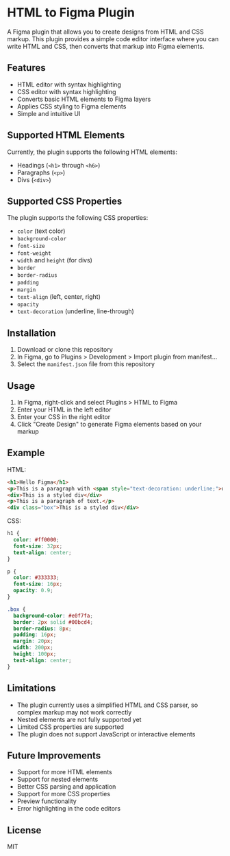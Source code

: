 # HTML to Figma Plugin

A Figma plugin that allows you to create designs from HTML and CSS markup. This plugin provides a simple code editor interface where you can write HTML and CSS, then converts that markup into Figma elements.

## Features

- HTML editor with syntax highlighting
- CSS editor with syntax highlighting
- Converts basic HTML elements to Figma layers
- Applies CSS styling to Figma elements
- Simple and intuitive UI

## Supported HTML Elements

Currently, the plugin supports the following HTML elements:

- Headings (`<h1>` through `<h6>`)
- Paragraphs (`<p>`)
- Divs (`<div>`)

## Supported CSS Properties

The plugin supports the following CSS properties:

- `color` (text color)
- `background-color`
- `font-size`
- `font-weight`
- `width` and `height` (for divs)
- `border`
- `border-radius`
- `padding`
- `margin`
- `text-align` (left, center, right)
- `opacity`
- `text-decoration` (underline, line-through)

## Installation

1. Download or clone this repository
2. In Figma, go to Plugins > Development > Import plugin from manifest...
3. Select the `manifest.json` file from this repository

## Usage

1. In Figma, right-click and select Plugins > HTML to Figma
2. Enter your HTML in the left editor
3. Enter your CSS in the right editor
4. Click "Create Design" to generate Figma elements based on your markup

## Example

HTML:
```html
<h1>Hello Figma</h1>
<p>This is a paragraph with <span style="text-decoration: underline;">underlined</span> text.</p>
<div>This is a styled div</div>
<p>This is a paragraph of text.</p>
<div class="box">This is a styled div</div>
```

CSS:
```css
h1 {
  color: #ff0000;
  font-size: 32px;
  text-align: center;
}

p {
  color: #333333;
  font-size: 16px;
  opacity: 0.9;
}

.box {
  background-color: #e0f7fa;
  border: 2px solid #00bcd4;
  border-radius: 8px;
  padding: 16px;
  margin: 20px;
  width: 200px;
  height: 100px;
  text-align: center;
}
```

## Limitations

- The plugin currently uses a simplified HTML and CSS parser, so complex markup may not work correctly
- Nested elements are not fully supported yet
- Limited CSS properties are supported
- The plugin does not support JavaScript or interactive elements

## Future Improvements

- Support for more HTML elements
- Support for nested elements
- Better CSS parsing and application
- Support for more CSS properties
- Preview functionality
- Error highlighting in the code editors

## License

MIT